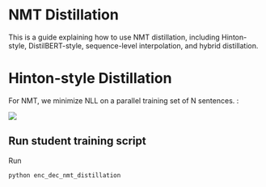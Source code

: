 # NMT Distillation


This is a guide explaining how to use NMT distillation, including Hinton-style, DistilBERT-style, sequence-level interpolation, and hybrid distillation.

# Hinton-style Distillation

For NMT, we minimize NLL on a parallel training set of N sentences.
: 

<img src="https://render.githubusercontent.com/render/math?math=\color{darkgray}e^{i \pi} = -1">

## Run student training script

Run

```
python enc_dec_nmt_distillation
```
